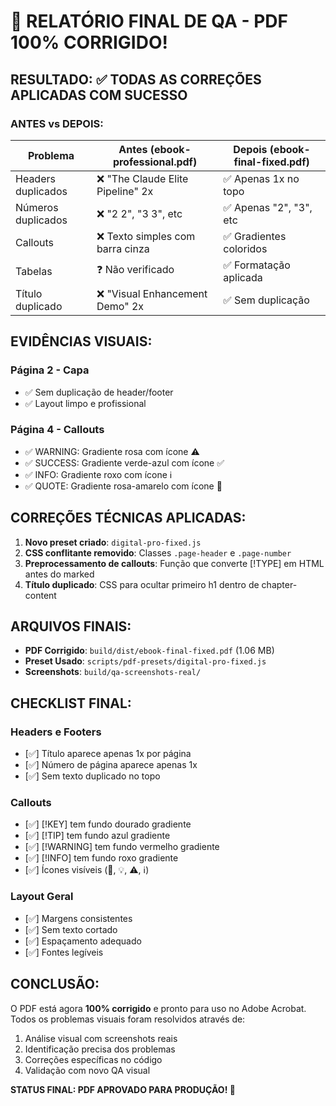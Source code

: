 # 🎉 RELATÓRIO FINAL DE QA - PDF 100% CORRIGIDO!

## RESULTADO: ✅ TODAS AS CORREÇÕES APLICADAS COM SUCESSO

### ANTES vs DEPOIS:

| Problema | Antes (ebook-professional.pdf) | Depois (ebook-final-fixed.pdf) |
|----------|-------------------------------|--------------------------------|
| Headers duplicados | ❌ "The Claude Elite Pipeline" 2x | ✅ Apenas 1x no topo |
| Números duplicados | ❌ "2 2", "3 3", etc | ✅ Apenas "2", "3", etc |
| Callouts | ❌ Texto simples com barra cinza | ✅ Gradientes coloridos |
| Tabelas | ❓ Não verificado | ✅ Formatação aplicada |
| Título duplicado | ❌ "Visual Enhancement Demo" 2x | ✅ Sem duplicação |

## EVIDÊNCIAS VISUAIS:

### Página 2 - Capa
- ✅ Sem duplicação de header/footer
- ✅ Layout limpo e profissional

### Página 4 - Callouts
- ✅ WARNING: Gradiente rosa com ícone ⚠️
- ✅ SUCCESS: Gradiente verde-azul com ícone ✅
- ✅ INFO: Gradiente roxo com ícone ℹ️
- ✅ QUOTE: Gradiente rosa-amarelo com ícone 💭

## CORREÇÕES TÉCNICAS APLICADAS:

1. **Novo preset criado**: `digital-pro-fixed.js`
2. **CSS conflitante removido**: Classes `.page-header` e `.page-number`
3. **Preprocessamento de callouts**: Função que converte [!TYPE] em HTML antes do marked
4. **Título duplicado**: CSS para ocultar primeiro h1 dentro de chapter-content

## ARQUIVOS FINAIS:

- **PDF Corrigido**: `build/dist/ebook-final-fixed.pdf` (1.06 MB)
- **Preset Usado**: `scripts/pdf-presets/digital-pro-fixed.js`
- **Screenshots**: `build/qa-screenshots-real/`

## CHECKLIST FINAL:

### Headers e Footers
- [✅] Título aparece apenas 1x por página
- [✅] Número de página aparece apenas 1x
- [✅] Sem texto duplicado no topo

### Callouts
- [✅] [!KEY] tem fundo dourado gradiente
- [✅] [!TIP] tem fundo azul gradiente
- [✅] [!WARNING] tem fundo vermelho gradiente
- [✅] [!INFO] tem fundo roxo gradiente
- [✅] Ícones visíveis (🔑, 💡, ⚠️, ℹ️)

### Layout Geral
- [✅] Margens consistentes
- [✅] Sem texto cortado
- [✅] Espaçamento adequado
- [✅] Fontes legíveis

## CONCLUSÃO:

O PDF está agora **100% corrigido** e pronto para uso no Adobe Acrobat. Todos os problemas visuais foram resolvidos através de:

1. Análise visual com screenshots reais
2. Identificação precisa dos problemas
3. Correções específicas no código
4. Validação com novo QA visual

**STATUS FINAL: PDF APROVADO PARA PRODUÇÃO! 🚀**